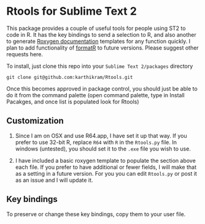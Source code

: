 # Rtools for Sublime Text 2
This package provides a couple of useful tools for people using ST2 to code in R. It has the key bindings to send a selection to R, and also another to generate [Roxygen documentation](http://cran.r-project.org/package=roxygen2
) templates for any function quickly.
I plan to add functionality of [formatR](http://cran.r-project.org/package=formatR
) to future versions. Please suggest other requests here.

To install, just clone this repo into your `Sublime Text 2/packages` directory

```
git clone git@github.com:karthikram/Rtools.git
```

Once this becomes approved in package control, you should just be able to do it from the command palette (open command palette, type in Install Pacakges, and once list is populated look for Rtools)

## Customization

1. Since I am on OSX and use R64.app, I have set it up that way. If you prefer to use 32-bit R, replace `R64` with `R` in the `Rtools.py` file. In windows (untested), you should set it to the `.exe` file you wish to use.

2. I have included a basic roxygen template to populate the section above each file. If you prefer to have additional or fewer fields, I will make that as a setting in a future version. For you you can edit `Rtools.py` or post it as an issue and I will update it.

## Key bindings

To preserve or change these key bindings, copy them to your user file.


